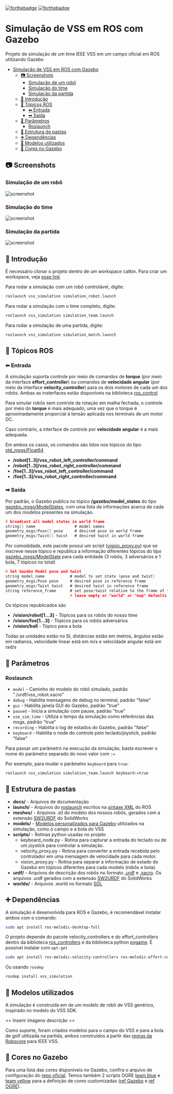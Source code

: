 [![forthebadge](https://forthebadge.com/images/badges/built-with-science.svg)](https://forthebadge.com)
[![forthebadge](https://forthebadge.com/images/badges/its-not-a-lie-if-you-believe-it.svg)](https://forthebadge.com)

# Simulação de VSS em ROS com Gazebo

Projeto de simulação de um time IEEE VSS em um campo oficial em ROS utilizando Gazebo

- [Simulação de VSS em ROS com Gazebo](#simulação-de-vss-em-ros-com-gazebo)
  - [📷 Screenshots](#-screenshots)
    - [Simulação de um robô](#simulação-de-um-robô)
    - [Simulação do time](#simulação-do-time)
    - [Simulação da partida](#simulação-da-partida)
  - [🎈 Introdução](#-introdução)
  - [📣 Tópicos ROS](#-tópicos-ros)
    - [⬅ Entrada](#-entrada)
    - [➡ Saída](#-saída)
  - [🔧 Parâmetros](#-parâmetros)
    - [Roslaunch](#roslaunch)
  - [📁 Estrutura de pastas](#-estrutura-de-pastas)
  - [➕ Dependências](#-dependências)
  - [📏 Modelos utilizados](#-modelos-utilizados)
  - [🎨 Cores no Gazebo](#-cores-no-gazebo)

## 📷 Screenshots

### Simulação de um robô

![screenshot](./docs/screenshot_robot.png)

### Simulação do time

![screenshot](./docs/screenshot_team.png)

### Simulação da partida

![screenshot](./docs/screenshot_match.png)

## 🎈 Introdução

É necessário clonar o projeto dentro de um workspace catkin. Para criar um workspace, veja [esse link](http://wiki.ros.org/catkin/Tutorials/create_a_workspace)

Para rodar a simulação com um robô controlável, digite:

```bash
roslaunch vss_simulation simulation_robot.launch
```

Para rodar a simulação com o time completo, digite:

```bash
roslaunch vss_simulation simulation_team.launch
```

Para rodar a simulação de uma partida, digite:

```bash
roslaunch vss_simulation simulation_match.launch
```

## 📣 Tópicos ROS

### ⬅ Entrada

A simulação suporta controle por meio de comandos de **torque** (por meio da interface **effort_controller**) ou comandos de **velocidade angular** (por meio da interface **velocity_controller**) para os dois motores de cada um dos robôs. Ambas as insterfaces estão disponíveis na biblioteca [ros_control](http://wiki.ros.org/ros_control)

Para simular robôs sem controle da rotação em malha fechada, o controle por meio do **torque** é mais adequado, uma vez que o torque é aproximadamente proporcial à tensão aplicada nos terminais de um motor DC.

Caso contrário, a interface de controle por **velocidade angular** é a mais adequada.

Em ambos os casos, os comandos são lidos nos tópicos do tipo [std_msgs/Float64](http://docs.ros.org/melodic/api/std_msgs/html/msg/Float64.html)

- **/robot[1..3]/vss_robot_left_controller/command**
- **/robot[1..3]/vss_robot_right_controller/command**
- **/foe[1..3]/vss_robot_left_controller/command**
- **/foe[1..3]/vss_robot_right_controller/command**

### ➡ Saída

Por padrão, o Gazebo publica no tópico **/gazebo/model_states** do tipo [gazebo_msgs/ModelStates](http://docs.ros.org/melodic/api/gazebo_msgs/html/msg/ModelStates.html), com uma lista de informações acerca de cada um dos modelos presentes na simulação.

```c
# broadcast all model states in world frame
string[] name                 # model names
geometry_msgs/Pose[] pose     # desired pose in world frame
geometry_msgs/Twist[] twist   # desired twist in world frame
```

Por comodidade, este pacote possui um script ([vision_proxy.py](./scripts/vision_proxy.py)) que se inscreve nesse tópico e republica a informação diferentes tópicos do tipo [gazebo_msgs/ModelState](http://docs.ros.org/melodic/api/gazebo_msgs/html/msg/ModelState.html) para cada entidade (3 robôs, 3 adversários e 1 bola, 7 tópicos no total)

```c
# Set Gazebo Model pose and twist
string model_name           # model to set state (pose and twist)
geometry_msgs/Pose pose     # desired pose in reference frame
geometry_msgs/Twist twist   # desired twist in reference frame
string reference_frame      # set pose/twist relative to the frame of this entity (Body/Model)
                            # leave empty or "world" or "map" defaults to world-frame
```

Os tópicos republicados são

- **/vision/robot[1...3]** - Tópicos para os robôs do nosso time
- **/vision/foe[1...3]** - Tópicos para os robôs adversários
- **/vision/ball** - Tópico para a bola

Todas as unidades estão no SI, distâncias estão em metros, ângulos estão em radianos, velocidade linear está em m/s e velocidade angular estã em rad/s

## 🔧 Parâmetros

### Roslaunch

- ```model``` - Caminho do modelo do robô simulado, padrão "./urdf/vss_robot.xacro"
- ```debug``` - Habilita mensagens de debug no terminal, padrão "false"
- ```gui``` - Habilita janela GUI do Gazebo, padrão "true"
- ```paused``` - Inicia a simulação com pause, padrão "true"
- ```use_sim_time``` - Utiliza o tempo da simulação como referências das msgs, padrão "true"
- ```recording``` - Habilita o log de estados do Gazebo, padrão "false"
- ```keyboard``` - Habilita o node do controle pelo teclado/joystick, padrão "false"

Para passar um parâmetro na execução da simulação, basta escrever o nome do parâmetro separado do novo valor com ```:=```

Por exemplo, para mudar o parâmetro ```keyboard``` para ```true```:

```bash
roslaunch vss_simulation simulation_team.launch keyboard:=true
```

## 📁 Estrutura de pastas

- **docs/** - Arquivos de documentação
- **launch/** - Arquivos do [roslaunch](http://wiki.ros.org/roslaunch) escritos na [sintaxe XML](http://wiki.ros.org/roslaunch/XML) do ROS
- **meshes/** - Arquivos .stl do modelo dos nossos robôs, gerados com a extensão [SW2URDF](http://wiki.ros.org/sw_urdf_exporter) do SolidWorks
- **models/** - [Modelos personalizados para Gazebo](http://gazebosim.org/tutorials?tut=build_model) utilizados na simulação, como o campo e a bola do VSS
- **scripts/** - Rotinas python usadas no projeto
  - keyboard_node.py - Rotina para capturar a entrada do teclado ou de um joystick para controlar a simulação.
  - velocity_proxy.py - Rotina para converter a entrada recebida pelo controlador em uma mensagem de velocidade para cada motor.
  - vision_proxy.py - Rotina para separar a informação de estado do Gazebo em tópicos diferentes para cada modelo (robôs e bola).
- **urdf/** - Arquivos de descrição dos robôs no formato [.urdf](http://wiki.ros.org/urdf/XML) e [.xacro](http://wiki.ros.org/xacro). Os arquivos .urdf gerados com a extensão [SW2URDF](http://wiki.ros.org/sw_urdf_exporter) do SolidWorks
- **worlds/** - Arquivos .world no formato [SDL](http://sdformat.org/)

## ➕ Dependências

A simulação é desenvolvida para ROS e Gazebo, é recomendável instalar ambos com o comando:

```bash
sudo apt install ros-melodic-desktop-full
```

O projeto depende do pacote velocity_controllers e do effort_controllers dentro da biblioteca [ros_controllers](https://github.com/ros-controls/ros_controllers) e da biblioteca python [pygame](https://github.com/pygame/pygame). É possível instalar com ```apt-get```

```bash
sudo apt install ros-melodic-velocity-controllers ros-melodic-effort-controllers python-pygame
```

Ou usando ```rosdep```

```bash
rosdep install vss_simulation
```

## 📏 Modelos utilizados

A simulação é construída em de um modelo de robô de VSS genérico, inspirado no modelo do VSS SDK.

== Inserir imagens descrição ==

Como suporte, foram criados modelos para o campo do VSS e para a bola de golf utilizada na partida, ambos construídos a partir das [regras da Robocore](https://www.robocore.net/modules.php?name=Forums&file=download&id=1424) para IEEE VSS.

## 🎨 Cores no Gazebo

Para uma lista das cores disponíveis no Gazebo, confira o arquivo de configuração do [repo oficial](https://bitbucket.org/osrf/gazebo/src/gazebo11/media/materials/scripts/gazebo.material). Temos também 2 scripts OGRE [team blue](./media/materials/scripts/team_blue.material.material) e [team yellow](./media/materials/scripts/team_yellow.material.material) para a definição de cores customizadas ([ref Gazebo](http://gazebosim.org/tutorials?tut=color_model) e [ref OGRE](http://wiki.ogre3d.org/Materials)).

